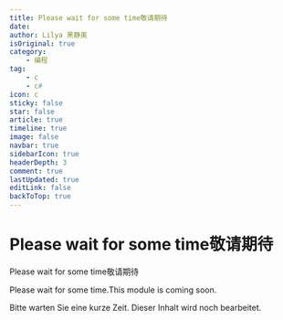 ```yaml
---
title: Please wait for some time敬请期待
date: 
author: Lilya 黑静美
isOriginal: true
category: 
    - 编程
tag:
    - c
    - c#
icon: c
sticky: false
star: false
article: true
timeline: true
image: false
navbar: true
sidebarIcon: true
headerDepth: 3
comment: true
lastUpdated: true
editLink: false
backToTop: true
---
```


# Please wait for some time敬请期待

Please wait for some time敬请期待

Please wait for some time.This module is coming soon. 

Bitte warten Sie eine kurze Zeit. Dieser Inhalt wird noch bearbeitet.
